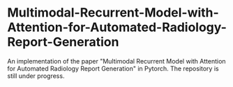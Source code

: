 # Multimodal-Recurrent-Model-with-Attention-for-Automated-Radiology-Report-Generation
An implementation of the paper "Multimodal Recurrent Model with Attention for Automated Radiology Report Generation" in Pytorch. The repository is still under progress.
